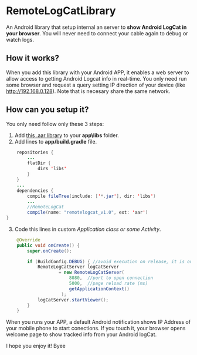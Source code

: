 # RemoteLogCatLibrary
An Android library that setup internal an server to **show Android LogCat in your browser**. You will never need to connect your cable again to debug or watch logs.

## How it works?
When you add this library with your Android APP, it enables a web server to allow access to getting Android Logcat info in real-time. You only need run some browser and request a query setting IP direction of your device (like http://192.168.0.128). Note that is necesary share the same network.

## How can you setup it?
You only need follow only these 3 steps:
 1) Add [this .aar library](https://github.com/mipegir/RemoteLogCatLibrary/raw/master/downloads/remotelogcat_v1.0.aar) to your **app\libs** folder.
 2) Add lines to **app/build.gradle** file.
```java
    repositories {
        ...
        flatDir {
            dirs 'libs' 
        }
    }
    ...
    dependencies {
        compile fileTree(include: ['*.jar'], dir: 'libs')
        ...
        //RemoteLogCat
        compile(name: "remotelogcat_v1.0", ext: 'aar')
}
```
 3) Code this lines in custom *Application class or some Activity*.
```java
    @Override
    public void onCreate() {
        super.onCreate();

        if (BuildConfig.DEBUG) { //avoid execution on release, it is only for testing purpoise
            RemoteLogCatServer logCatServer 
                    = new RemoteLogCatServer(
                        8080,  //port to open connection
                        5000,  //page reload rate (ms)
                        getApplicationContext()
                     );
            logCatServer.startViewer();
        }
    }
```

When you runs your APP, a default Android notification shows IP Address of your mobile phone to start conections. If you touch it, your browser opens welcome page to show tracked info from your Android logCat.

I hope you enjoy it! Byee
